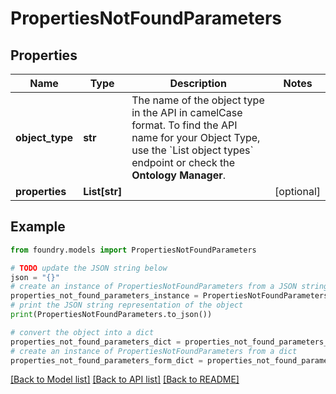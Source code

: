 # PropertiesNotFoundParameters

## Properties

Name | Type | Description | Notes
------------ | ------------- | ------------- | -------------
**object_type** | **str** | The name of the object type in the API in camelCase format. To find the API name for your Object Type, use the \`List object types\` endpoint or check the **Ontology Manager**.  |
**properties** | **List\[str\]** |  | \[optional\]

## Example

```python
from foundry.models import PropertiesNotFoundParameters

# TODO update the JSON string below
json = "{}"
# create an instance of PropertiesNotFoundParameters from a JSON string
properties_not_found_parameters_instance = PropertiesNotFoundParameters.from_json(json)
# print the JSON string representation of the object
print(PropertiesNotFoundParameters.to_json())

# convert the object into a dict
properties_not_found_parameters_dict = properties_not_found_parameters_instance.to_dict()
# create an instance of PropertiesNotFoundParameters from a dict
properties_not_found_parameters_form_dict = properties_not_found_parameters.from_dict(properties_not_found_parameters_dict)
```

[\[Back to Model list\]](../README.md#documentation-for-models) [\[Back to API list\]](../README.md#documentation-for-api-endpoints) [\[Back to README\]](../README.md)
